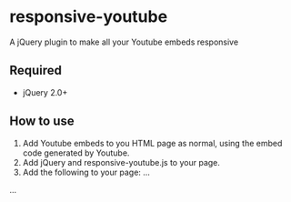 # responsive-youtube
A jQuery plugin to make all your Youtube embeds responsive

## Required
* jQuery 2.0+

## How to use
1. Add Youtube embeds to you HTML page as normal, using the embed code generated by Youtube.
2. Add jQuery and responsive-youtube.js to your page.
3. Add the following to your page:
...
  <script>

    $(function(){
      $('body').responsive({key: 'AIzaSyDugPE8XeCaXCNDFOPOrAUJvEGP_PpQi-E'});
     });

  </script>
...
